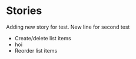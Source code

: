 <h1> Stories </h1>

<p>
  Adding new story for test.
  New line for second test
</p>

<ul>
    <li>Create/delete list items</li>
        <li>hoi</li>
    <li>Reorder list items</li>